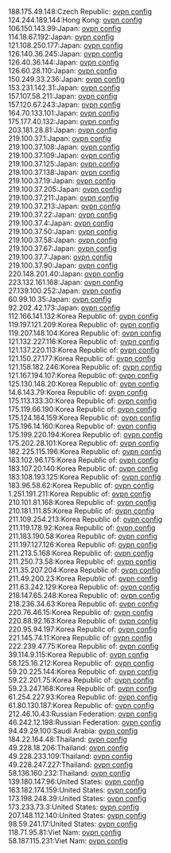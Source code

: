 188.175.49.148:Czech Republic: [ovpn config](vpn/188_175_49_148.ovpn)  
124.244.189.144:Hong Kong: [ovpn config](vpn/124_244_189_144.ovpn)  
106.150.143.99:Japan: [ovpn config](vpn/106_150_143_99.ovpn)  
114.18.67.192:Japan: [ovpn config](vpn/114_18_67_192.ovpn)  
121.108.250.177:Japan: [ovpn config](vpn/121_108_250_177.ovpn)  
126.140.36.245:Japan: [ovpn config](vpn/126_140_36_245.ovpn)  
126.40.36.144:Japan: [ovpn config](vpn/126_40_36_144.ovpn)  
126.60.28.110:Japan: [ovpn config](vpn/126_60_28_110.ovpn)  
150.249.33.236:Japan: [ovpn config](vpn/150_249_33_236.ovpn)  
153.231.142.31:Japan: [ovpn config](vpn/153_231_142_31.ovpn)  
157.107.58.211:Japan: [ovpn config](vpn/157_107_58_211.ovpn)  
157.120.67.243:Japan: [ovpn config](vpn/157_120_67_243.ovpn)  
164.70.133.101:Japan: [ovpn config](vpn/164_70_133_101.ovpn)  
175.177.40.132:Japan: [ovpn config](vpn/175_177_40_132.ovpn)  
203.181.28.81:Japan: [ovpn config](vpn/203_181_28_81.ovpn)  
219.100.37.1:Japan: [ovpn config](vpn/219_100_37_1.ovpn)  
219.100.37.108:Japan: [ovpn config](vpn/219_100_37_108.ovpn)  
219.100.37.109:Japan: [ovpn config](vpn/219_100_37_109.ovpn)  
219.100.37.125:Japan: [ovpn config](vpn/219_100_37_125.ovpn)  
219.100.37.138:Japan: [ovpn config](vpn/219_100_37_138.ovpn)  
219.100.37.19:Japan: [ovpn config](vpn/219_100_37_19.ovpn)  
219.100.37.205:Japan: [ovpn config](vpn/219_100_37_205.ovpn)  
219.100.37.211:Japan: [ovpn config](vpn/219_100_37_211.ovpn)  
219.100.37.213:Japan: [ovpn config](vpn/219_100_37_213.ovpn)  
219.100.37.22:Japan: [ovpn config](vpn/219_100_37_22.ovpn)  
219.100.37.4:Japan: [ovpn config](vpn/219_100_37_4.ovpn)  
219.100.37.50:Japan: [ovpn config](vpn/219_100_37_50.ovpn)  
219.100.37.58:Japan: [ovpn config](vpn/219_100_37_58.ovpn)  
219.100.37.67:Japan: [ovpn config](vpn/219_100_37_67.ovpn)  
219.100.37.7:Japan: [ovpn config](vpn/219_100_37_7.ovpn)  
219.100.37.90:Japan: [ovpn config](vpn/219_100_37_90.ovpn)  
220.148.201.40:Japan: [ovpn config](vpn/220_148_201_40.ovpn)  
223.132.161.168:Japan: [ovpn config](vpn/223_132_161_168.ovpn)  
27.139.100.252:Japan: [ovpn config](vpn/27_139_100_252.ovpn)  
60.99.10.35:Japan: [ovpn config](vpn/60_99_10_35.ovpn)  
92.202.42.173:Japan: [ovpn config](vpn/92_202_42_173.ovpn)  
112.166.141.132:Korea Republic of: [ovpn config](vpn/112_166_141_132.ovpn)  
119.197.121.209:Korea Republic of: [ovpn config](vpn/119_197_121_209.ovpn)  
119.207.148.104:Korea Republic of: [ovpn config](vpn/119_207_148_104.ovpn)  
121.132.227.116:Korea Republic of: [ovpn config](vpn/121_132_227_116.ovpn)  
121.137.220.113:Korea Republic of: [ovpn config](vpn/121_137_220_113.ovpn)  
121.150.27.177:Korea Republic of: [ovpn config](vpn/121_150_27_177.ovpn)  
121.158.182.246:Korea Republic of: [ovpn config](vpn/121_158_182_246.ovpn)  
121.167.194.107:Korea Republic of: [ovpn config](vpn/121_167_194_107.ovpn)  
125.130.148.20:Korea Republic of: [ovpn config](vpn/125_130_148_20.ovpn)  
14.6.143.79:Korea Republic of: [ovpn config](vpn/14_6_143_79.ovpn)  
175.113.133.30:Korea Republic of: [ovpn config](vpn/175_113_133_30.ovpn)  
175.119.66.190:Korea Republic of: [ovpn config](vpn/175_119_66_190.ovpn)  
175.124.184.159:Korea Republic of: [ovpn config](vpn/175_124_184_159.ovpn)  
175.196.14.160:Korea Republic of: [ovpn config](vpn/175_196_14_160.ovpn)  
175.199.220.194:Korea Republic of: [ovpn config](vpn/175_199_220_194.ovpn)  
175.202.28.101:Korea Republic of: [ovpn config](vpn/175_202_28_101.ovpn)  
182.225.115.196:Korea Republic of: [ovpn config](vpn/182_225_115_196.ovpn)  
183.102.96.175:Korea Republic of: [ovpn config](vpn/183_102_96_175.ovpn)  
183.107.20.140:Korea Republic of: [ovpn config](vpn/183_107_20_140.ovpn)  
183.108.193.125:Korea Republic of: [ovpn config](vpn/183_108_193_125.ovpn)  
183.96.58.62:Korea Republic of: [ovpn config](vpn/183_96_58_62.ovpn)  
1.251.191.211:Korea Republic of: [ovpn config](vpn/1_251_191_211.ovpn)  
210.101.81.168:Korea Republic of: [ovpn config](vpn/210_101_81_168.ovpn)  
210.181.111.85:Korea Republic of: [ovpn config](vpn/210_181_111_85.ovpn)  
211.109.254.213:Korea Republic of: [ovpn config](vpn/211_109_254_213.ovpn)  
211.119.178.92:Korea Republic of: [ovpn config](vpn/211_119_178_92.ovpn)  
211.183.190.58:Korea Republic of: [ovpn config](vpn/211_183_190_58.ovpn)  
211.197.127.126:Korea Republic of: [ovpn config](vpn/211_197_127_126.ovpn)  
211.213.5.168:Korea Republic of: [ovpn config](vpn/211_213_5_168.ovpn)  
211.250.73.58:Korea Republic of: [ovpn config](vpn/211_250_73_58.ovpn)  
211.35.207.204:Korea Republic of: [ovpn config](vpn/211_35_207_204.ovpn)  
211.49.200.23:Korea Republic of: [ovpn config](vpn/211_49_200_23.ovpn)  
211.63.242.129:Korea Republic of: [ovpn config](vpn/211_63_242_129.ovpn)  
218.147.65.248:Korea Republic of: [ovpn config](vpn/218_147_65_248.ovpn)  
218.236.34.63:Korea Republic of: [ovpn config](vpn/218_236_34_63.ovpn)  
220.76.46.15:Korea Republic of: [ovpn config](vpn/220_76_46_15.ovpn)  
220.88.92.163:Korea Republic of: [ovpn config](vpn/220_88_92_163.ovpn)  
220.95.94.197:Korea Republic of: [ovpn config](vpn/220_95_94_197.ovpn)  
221.145.74.11:Korea Republic of: [ovpn config](vpn/221_145_74_11.ovpn)  
222.239.47.75:Korea Republic of: [ovpn config](vpn/222_239_47_75.ovpn)  
39.114.9.115:Korea Republic of: [ovpn config](vpn/39_114_9_115.ovpn)  
58.125.16.212:Korea Republic of: [ovpn config](vpn/58_125_16_212.ovpn)  
59.20.225.144:Korea Republic of: [ovpn config](vpn/59_20_225_144.ovpn)  
59.22.201.75:Korea Republic of: [ovpn config](vpn/59_22_201_75.ovpn)  
59.23.247.168:Korea Republic of: [ovpn config](vpn/59_23_247_168.ovpn)  
61.254.227.93:Korea Republic of: [ovpn config](vpn/61_254_227_93.ovpn)  
61.80.130.187:Korea Republic of: [ovpn config](vpn/61_80_130_187.ovpn)  
212.46.10.43:Russian Federation: [ovpn config](vpn/212_46_10_43.ovpn)  
46.242.12.198:Russian Federation: [ovpn config](vpn/46_242_12_198.ovpn)  
94.49.29.100:Saudi Arabia: [ovpn config](vpn/94_49_29_100.ovpn)  
184.22.164.48:Thailand: [ovpn config](vpn/184_22_164_48.ovpn)  
49.228.18.206:Thailand: [ovpn config](vpn/49_228_18_206.ovpn)  
49.228.233.109:Thailand: [ovpn config](vpn/49_228_233_109.ovpn)  
49.228.247.227:Thailand: [ovpn config](vpn/49_228_247_227.ovpn)  
58.136.160.232:Thailand: [ovpn config](vpn/58_136_160_232.ovpn)  
139.180.147.96:United States: [ovpn config](vpn/139_180_147_96.ovpn)  
163.182.174.159:United States: [ovpn config](vpn/163_182_174_159.ovpn)  
173.198.248.39:United States: [ovpn config](vpn/173_198_248_39.ovpn)  
173.233.73.3:United States: [ovpn config](vpn/173_233_73_3.ovpn)  
207.148.112.140:United States: [ovpn config](vpn/207_148_112_140.ovpn)  
98.59.241.17:United States: [ovpn config](vpn/98_59_241_17.ovpn)  
118.71.95.81:Viet Nam: [ovpn config](vpn/118_71_95_81.ovpn)  
58.187.115.231:Viet Nam: [ovpn config](vpn/58_187_115_231.ovpn)  
